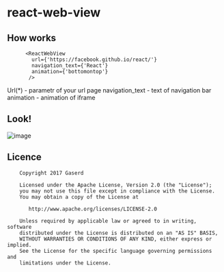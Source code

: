 react-web-view
==========================


How works
-------------

```
      <ReactWebView
        url={'https://facebook.github.io/react/'}
        navigation_text={'React'}
        animation={'bottomontop'}
       />
```

Url(*) - parametr of your url page
navigation_text - text of navigation bar
animation - animation of iframe

Look!
-------------
![image](http://jpg-gif-png.ru/img/2017-01/06/gwhtrx1tvwhlu3eglvi736omh.gif)


Licence
-------------
```
    Copyright 2017 Gaserd

    Licensed under the Apache License, Version 2.0 (the "License");
    you may not use this file except in compliance with the License.
    You may obtain a copy of the License at

       http://www.apache.org/licenses/LICENSE-2.0

    Unless required by applicable law or agreed to in writing, software
    distributed under the License is distributed on an "AS IS" BASIS,
    WITHOUT WARRANTIES OR CONDITIONS OF ANY KIND, either express or implied.
    See the License for the specific language governing permissions and
    limitations under the License.
```
